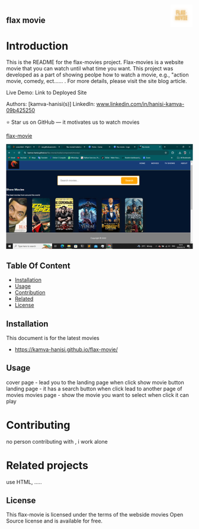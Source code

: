 <a href="Map/show movies.png">
    <img src="Map/flax-movie (1).png" alt="movie logo" title="flax-movies" align="right" height="60" />
</a>

## flax movie 

# Introduction

This is the README for the flax-movies project. Flax-movies is a website movie that you can watch until what time you want. This project was developed as a part of showing peolpe how to watch a movie, e.g., "action movie, comedy, ect...... . For more details, please visit the site blog article.

Live Demo: Link to Deployed Site

Authors: [kamva-hanisi(s)]
LinkedIn: www.linkedin.com/in/hanisi-kamva-09b425250

:star: Star us on GitHub — it motivates us to watch movies

[flax-movie](https://kamva-hanisi.github.io/flax-movie/) 

<img src="Map/Screenshot (8).png" alt="flax-movie">

## Table Of Content

- [Installation](#installation)
- [Usage](#Usage)
- [Contribution](#Contribution)
- [Related](#Related)
- [License](#license)

## Installation

This document is for the latest movies 
- https://kamva-hanisi.github.io/flax-movie/

## Usage

cover page - lead you to the landing page when click show movie button
landing page - it has a search button when click lead to another page of movies
movies page - show the movie you want to select when click it can play

# Contributing 

no person contributing with , i work alone

# Related projects

use HTML, .....

## License

This flax-movie is licensed under the terms of the webside movies Open Source
license and is available for free.
